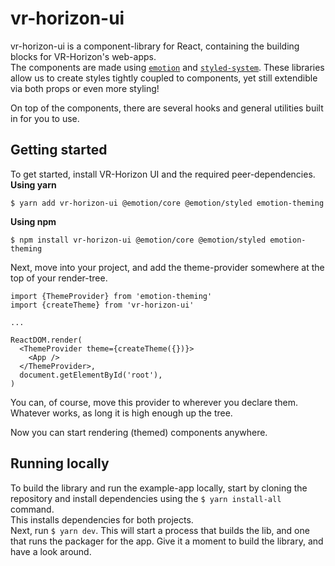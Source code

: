 # vr-horizon-ui
vr-horizon-ui is a component-library for React, containing the building blocks for VR-Horizon's web-apps.  
The components are made using [`emotion`](https://github.com/emotion-js/emotion) and [`styled-system`](https://github.com/styled-system/styled-system). These libraries allow us to create styles tightly coupled to components, yet still extendible via both props or even more styling!  

On top of the components, there are several hooks and general utilities built in for you to use.

## Getting started
To get started, install VR-Horizon UI and the required peer-dependencies.  
**Using yarn**
```
$ yarn add vr-horizon-ui @emotion/core @emotion/styled emotion-theming
```
**Using npm**
```
$ npm install vr-horizon-ui @emotion/core @emotion/styled emotion-theming
```

Next, move into your project, and add the theme-provider somewhere at the top of your render-tree.
```
import {ThemeProvider} from 'emotion-theming'
import {createTheme} from 'vr-horizon-ui'

...

ReactDOM.render(
  <ThemeProvider theme={createTheme({})}>
    <App />
  </ThemeProvider>,
  document.getElementById('root'),
)
```
You can, of course, move this provider to wherever you declare them. Whatever works, as long it is high enough up the tree.

Now you can start rendering (themed) components anywhere.

## Running locally 
To build the library and run the example-app locally, start by cloning the repository and install dependencies using the `$ yarn install-all` command.  
This installs dependencies for both projects.  
Next, run `$ yarn dev`. This will start a process that builds the lib, and one that runs the packager for the app. Give it a moment to build the library, and have a look around.